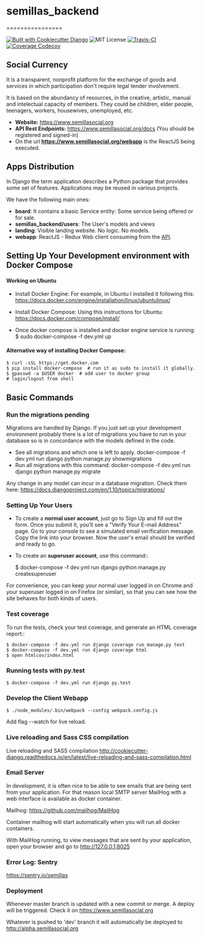 # semillas_backend
================

[![Built with Cookiecutter Django](https://img.shields.io/badge/built%20with-Cookiecutter%20Django-ff69b4.svg)](https://github.com/pydanny/cookiecutter-django/)
![MIT License](https://img.shields.io/github/license/mashape/apistatus.svg?maxAge=2592000)
[![Travis-CI](https://travis-ci.org/Semillas/semillas_backend.svg?branch=master)](https://travis-ci.org/Semillas/semillas_backend)
[![Coverage Codecov](https://codecov.io/gh/Semillas/semillas_backend/branch/master/graph/badge.svg)](https://codecov.io/gh/Semillas/semillas_backend)



## Social Currency


It is a transparent, nonprofit platform for the exchange of goods and services in which participation don't require legal tender involvement.

It is based on the abundancy of resources, in the creative, artistic, manual and intelectual capacity of members. They could be children, elder people, teenagers, workers, housewives, unemployed, etc.


* **Website:** https://www.semillasocial.org
* **API Rest Endpoints:** https://www.semillasocial.org/docs (You should be registered and signed-in)
* On the url **https://www.semillasocial.org/webapp** is the ReactJS being executed.


## Apps Distribution
In Django the term application describes a Python package that provides some
set of features. Applications may be reused in various projects.

We have the following main ones:
* **board**: It contains a basic Service entity: Some service being offered or for sale.
* **semillas_backend/users**: The User's models and views
* **landing**: Visible landing website. No logic. No models.
* **webapp**: ReactJS - Redux Web client consuming from the [API](https://www.semillasocial.org/docs/).


## Setting Up Your Development environment with Docker Compose

#### Working on Ubuntu

* Install Docker Engine:
  For example, in Ubuntu I installed it following this:
  https://docs.docker.com/engine/installation/linux/ubuntulinux/

* Install Docker Compose:
  Using this instructions for Ubuntu:
  https://docs.docker.com/compose/install/

* Once docker compose is installed and docker engine service is running:
    $ sudo docker-compose -f dev.yml up



#### Alternative way of installing Docker Compose:

    $ curl -sSL https://get.docker.com
    $ pip install docker-compose  # run it as sudo to install it globally.
    $ gpasswd -a $USER docker  # add user to docker group
    # login/logout from shell


## Basic Commands

### Run the migrations pending
Migrations are handled by Django. If you just set up your development environment
probably there is a lot of migrations you have to run in your database so is in
concordance with the models defined in the code.

* See all migrations and which one is left to apply.
      docker-compose -f dev.yml run django python manage.py showmigrations
* Run all migrations with this command:
      docker-compose -f dev.yml run django python manage.py migrate

Any change in any model can incur in a database migration. Check them here:
https://docs.djangoproject.com/en/1.10/topics/migrations/

### Setting Up Your Users

* To create a **normal user account**, just go to Sign Up and fill out the form. Once you submit it, you'll see a "Verify Your E-mail Address" page. Go to your console to see a simulated email verification message. Copy the link into your browser. Now the user's email should be verified and ready to go.

* To create an **superuser account**, use this command::

    $ docker-compose -f dev.yml run django python manage.py createsuperuser

For convenience, you can keep your normal user logged in on Chrome and your superuser logged in on Firefox (or similar), so that you can see how the site behaves for both kinds of users.

### Test coverage


To run the tests, check your test coverage, and generate an HTML coverage report::


    $ docker-compose -f dev.yml run django coverage run manage.py test
    $ docker-compose -f dev.yml run django coverage html
    $ open htmlcov/index.html

### Running tests with py.test

    $ docker-compose -f dev.yml run django py.test


### Develop the Client Webapp

    $ ./node_modules/.bin/webpack --config webpack.config.js

Add flag --watch for live reload.


### Live reloading and Sass CSS compilation

Live reloading and SASS compilation http://cookiecutter-django.readthedocs.io/en/latest/live-reloading-and-sass-compilation.html






### Email Server

In development, it is often nice to be able to see emails that are being sent from your application. For that reason local SMTP server MailHog with a web interface is available as docker container.

Mailhog: https://github.com/mailhog/MailHog

Container mailhog will start automatically when you will run all docker containers.

With MailHog running, to view messages that are sent by your application, open your browser and go to http://127.0.0.1:8025


### Error Log: Sentry

https://sentry.io/semillas



### Deployment

Whenever master branch is updated with a new commit or merge. A deploy will be triggered.
Check it on https://www.semillasocial.org

Whatever is pushed to 'dev' branch it will automatically be deployed to http://alpha.semillasocial.org
